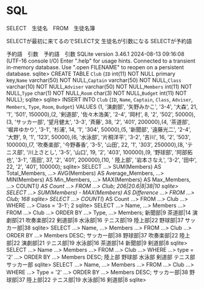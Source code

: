 # SQL

SELECT　生徒名　FROM　生徒名簿

SELECTが最初に来てるのでSELECT文
生徒名が引数になる
SELECTが予約語

予約語　引数　予約語　引数
SQLite version 3.46.1 2024-08-13 09:16:08 (UTF-16 console I/O)
Enter ".help" for usage hints.
Connected to a transient in-memory database.
Use ".open FILENAME" to reopen on a persistent database.
sqlite> CREATE TABLE `Club` (`ID` int(11) NOT NULL primary key,`Name` varchar(50) NOT NULL,`Captain` varchar(50) NOT NULL,`Class` varchar(10) NOT NULL,`Adviser` varchar(50) NOT NULL,`Members` int(11) NOT NULL,`Type` char(1) NOT NULL,`Room` char(3) NOT NULL,`Budget` int(11) NOT NULL);
sqlite>
sqlite> INSERT INTO `Club` (`ID`, `Name`, `Captain`, `Class`, `Adviser`, `Members`, `Type`, `Room`, `Budget`) VALUES (1, '演劇部', '矢野みかこ', '3-4', '大森', 21, '1', '501', 150000),(2, '剣道部', '佐々木浩美', '2-4', '岡村', 8, '2', '502', 50000),(3, 'サッカー部', '望月健太', '3-3', '斉藤', 38, '2', '401', 200000),(4, '茶道部', '堀井ゆかり', '3-1', '杉浦', 14, '1', '304', 50000),(5, '新聞部', '遠藤光二', '2-4', '大野', 9, '1', '123', 50000),(6, '水泳部', '片桐洋平', '3-2', '吉川', 16, '2', '503', 100000),(7, '吹奏楽部', '今野春香', '3-5', '山田', 22, '1', '303', 250000),(8, 'テニス部', '川上さとし', '3-5', '山口', 19, '2', '403', 100000),(9, '野球部', '阿部拓也', '3-1', '高田', 37, '2', '401', 200000),(10, ' 陸上部', '岩本さなえ', '3-2', '田中', 22, '2', '401', 100000);
sqlite> SELECT
   ...>     SUM(Members) AS Total_Members,
   ...>     AVG(Members) AS Average_Members,
   ...>     MIN(Members) AS Min_Members,
   ...>     MAX(Members) AS Max_Members,
   ...>     COUNT(*) AS Count
   ...> FROM
   ...>     Club;
206|20.6|8|38|10
sqlite> SELECT
   ...>     SUM(Members) - MAX(Members) AS Difference
   ...> FROM
   ...>     Club;
168
sqlite> SELECT
   ...>     COUNT(*) AS Count
   ...> FROM
   ...>     Club
   ...> WHERE
   ...>     Class = '3-1';
2
sqlite> SELECT
   ...>     Name,
   ...>     Members
   ...> FROM
   ...>     Club
   ...> ORDER BY
   ...>     Type,
   ...>     Members;
新聞部|9
茶道部|14
演劇部|21
吹奏楽部|22
剣道部|8
水泳部|16
テニス部|19
陸上部|22
野球部|37
サッカー部|38
sqlite> SELECT
   ...>     Name,
   ...>     Members
   ...> FROM
   ...>     Club
   ...> ORDER BY
   ...>     Members DESC;
サッカー部|38
野球部|37
吹奏楽部|22
陸上部|22
演劇部|21
テニス部|19
水泳部|16
茶道部|14
新聞部|9
剣道部|8
sqlite> SELECT
   ...> Name
   ...> Members
   ...> FROM
   ...> Club
   ...> WHERE
   ...> type = '2'
   ...> ORDER BY
   ...> Members DESC;
陸上部
野球部
水泳部
剣道部
テニス部
サッカー部
sqlite> SELECT
   ...>     Name,
   ...>     Members
   ...> FROM
   ...>     Club
   ...> WHERE
   ...>     Type = '2'
   ...> ORDER BY
   ...>     Members DESC;
サッカー部|38
野球部|37
陸上部|22
テニス部|19
水泳部|16
剣道部|8
sqlite>

